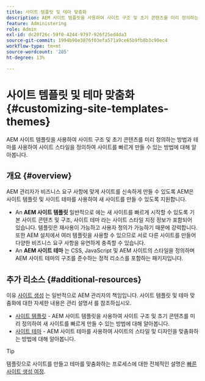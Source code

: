 ```yaml
---
title: 사이트 템플릿 및 테마 맞춤화
description: AEM 사이트 템플릿을 사용하여 사이트 구조 및 초기 콘텐츠를 미리 정의하는 방법과 테마를 사용하여 사이트 스타일을 정의하여 사이트를 빠르게 만들 수 있는 방법에 대해 알아봅니다.
feature: Administering
role: Admin
exl-id: dc20f26c-59f0-4244-9797-926f25ed4da3
source-git-commit: 1994b90e3876f03efa571a9ce65b9fb8b3c90ec4
workflow-type: tm+mt
source-wordcount: '285'
ht-degree: 13%

---
```


# 사이트 템플릿 및 테마 맞춤화 {#customizing-site-templates-themes}

AEM 사이트 템플릿을 사용하여 사이트 구조 및 초기 콘텐츠를 미리 정의하는 방법과 테마를 사용하여 사이트 스타일을 정의하여 사이트를 빠르게 만들 수 있는 방법에 대해 알아봅니다.

## 개요 {#overview}

AEM 관리자가 비즈니스 요구 사항에 맞게 사이트를 신속하게 만들 수 있도록 AEM은 사이트 템플릿 및 사이트 테마를 사용하여 새 사이트를 만들 수 있도록 지원합니다.

* An **AEM 사이트 템플릿** 일반적으로 에는 새 사이트를 빠르게 시작할 수 있도록 기본 사이트 콘텐츠 및 구조, 사이트 테마 라는 사이트 스타일 지정 정보가 포함되어 있습니다. 템플릿은 재사용이 가능하고 사용자 정의가 가능하기 때문에 강력합니다. 또한 AEM 설치에서 여러 템플릿을 사용할 수 있으므로 서로 다른 사이트를 만들어 다양한 비즈니스 요구 사항을 유연하게 충족할 수 있습니다.
* An **AEM 사이트 테마** 는 CSS, JavaScript 및 AEM 사이트의 스타일을 정의하며 AEM 사이트 테마의 구조를 준수하는 정적 리소스를 포함하는 패키지입니다.

## 추가 리소스 {#additional-resources}

이유 [사이트 생성](/help/sites-cloud/administering/site-creation/create-site.md) 는 일반적으로 AEM 관리자의 책임입니다. 사이트 템플릿 및 테마 맞춤화에 대한 자세한 내용은 관리 설명서 를 참조하십시오.

* [사이트 템플릿](/help/sites-cloud/administering/site-creation/site-templates.md) - AEM 사이트 템플릿을 사용하여 사이트 구조 및 초기 콘텐츠를 미리 정의하여 새 사이트를 빠르게 만들 수 있는 방법에 대해 알아봅니다.
* [사이트 테마](/help/sites-cloud/administering/site-creation/site-themes.md) - AEM 사이트 테마를 사용하여 사이트의 스타일 및 디자인을 맞춤화하는 방법에 대해 알아봅니다.

>[!TIP]
>
>템플릿으로 사이트를 만들고 테마를 맞춤화하는 프로세스에 대한 전체적인 설명은 [빠른 사이트 생성 여정](/help/journey-sites/quick-site/overview.md).
